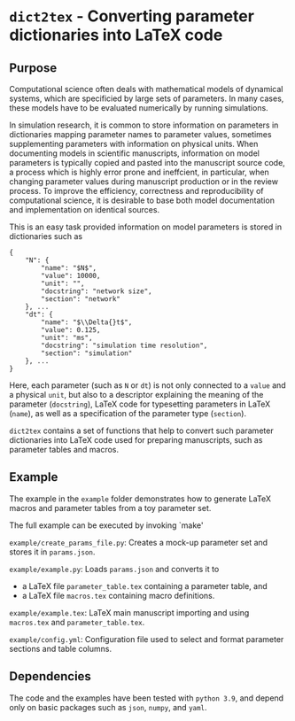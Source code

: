 # `dict2tex` - Converting parameter dictionaries into LaTeX code

## Purpose

Computational science often deals with mathematical models of dynamical systems, which are specificied by large sets of parameters. In many cases, these models have to be evaluated numerically by running simulations. 

In simulation research, it is common to store information on parameters in dictionaries mapping parameter names to parameter values, sometimes supplementing parameters with information on physical units. When documenting models in scientific manuscripts, information on model parameters is typically copied and pasted into the manuscript source code, a process which is highly error prone and ineffcient, in particular, when changing parameter values during manuscript production or in the review process. To improve the efficiency, correctness and reproducibility of computational science, it is desirable to base both model documentation and implementation on identical sources.

This is an easy task provided information on model parameters is stored in dictionaries such as

```
{
    "N": {
        "name": "$N$",
        "value": 10000,
        "unit": "",
        "docstring": "network size",
        "section": "network"
    }, ...
    "dt": {
        "name": "$\\Delta{}t$",
        "value": 0.125,
        "unit": "ms",
        "docstring": "simulation time resolution",
        "section": "simulation"
    }, ...
}
```

Here, each parameter (such as `N` or `dt`) is not only connected to a `value` and a physical `unit`, but also to a descriptor explaining the meaning of the parameter (`docstring`), LaTeX code for typesetting parameters in LaTeX (`name`), as well as a specification of the parameter type (`section`).

`dict2tex` contains a set of functions that help to convert such parameter dictionaries into LaTeX code used for preparing manuscripts, such as parameter tables and macros.

## Example

The example in the `example` folder demonstrates how to generate LaTeX macros and parameter tables from a toy parameter set. 

The full example can be executed by invoking `make'

`example/create_params_file.py`: Creates a mock-up parameter set and stores it in `params.json`.

`example/example.py`: Loads `params.json` and converts it to

* a LaTeX file `parameter_table.tex` containing a parameter table, and
* a LaTeX file `macros.tex` containing macro definitions.

`example/example.tex`: LaTeX main manuscript importing and using `macros.tex` and `parameter_table.tex`.

`example/config.yml`: Configuration file used to select and format parameter sections and table columns.

## Dependencies
The code and the examples have been tested with `python 3.9`, and depend only on basic packages such as `json`, `numpy`, and `yaml`.
